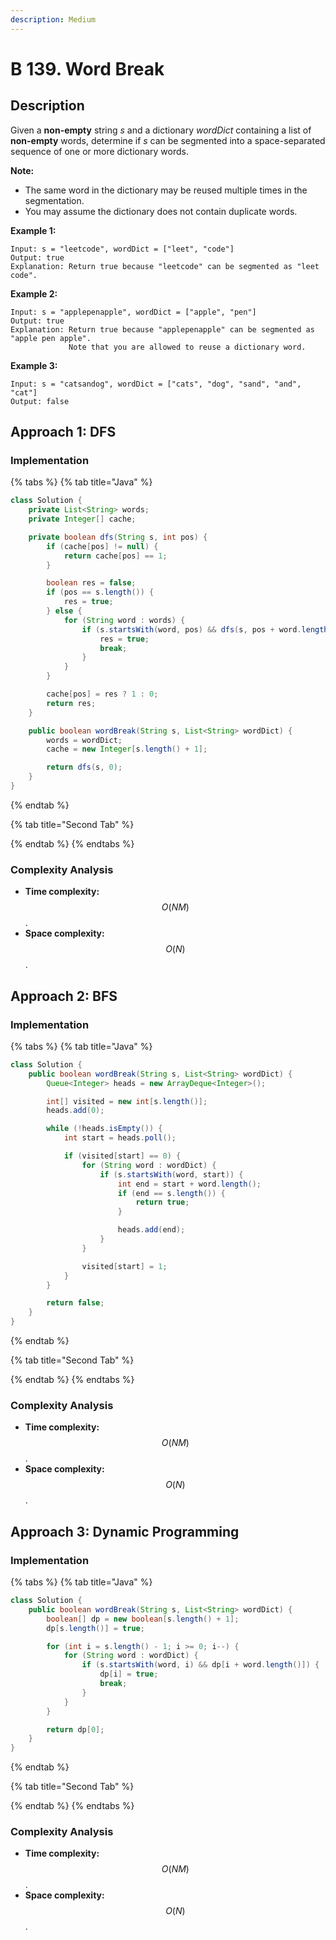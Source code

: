 ```yaml
---
description: Medium
---
```


# B 139. Word Break

## Description

Given a **non-empty** string _s_ and a dictionary _wordDict_ containing a list of **non-empty** words, determine if _s_ can be segmented into a space-separated sequence of one or more dictionary words.

**Note:**

* The same word in the dictionary may be reused multiple times in the segmentation.
* You may assume the dictionary does not contain duplicate words.

**Example 1:**

```text
Input: s = "leetcode", wordDict = ["leet", "code"]
Output: true
Explanation: Return true because "leetcode" can be segmented as "leet code".
```

**Example 2:**

```text
Input: s = "applepenapple", wordDict = ["apple", "pen"]
Output: true
Explanation: Return true because "applepenapple" can be segmented as "apple pen apple".
             Note that you are allowed to reuse a dictionary word.
```

**Example 3:**

```text
Input: s = "catsandog", wordDict = ["cats", "dog", "sand", "and", "cat"]
Output: false
```

## Approach 1: DFS

### Implementation

{% tabs %}
{% tab title="Java" %}
```java
class Solution {
    private List<String> words;
    private Integer[] cache;

    private boolean dfs(String s, int pos) {
        if (cache[pos] != null) {
            return cache[pos] == 1;
        }

        boolean res = false;
        if (pos == s.length()) {
            res = true;
        } else {
            for (String word : words) {
                if (s.startsWith(word, pos) && dfs(s, pos + word.length())) {
                    res = true;
                    break;
                }
            }
        }

        cache[pos] = res ? 1 : 0;
        return res;
    }

    public boolean wordBreak(String s, List<String> wordDict) {
        words = wordDict;
        cache = new Integer[s.length() + 1];

        return dfs(s, 0);
    }
}
```
{% endtab %}

{% tab title="Second Tab" %}

{% endtab %}
{% endtabs %}

### Complexity Analysis

* **Time complexity:** $$O(NM)$$.
* **Space complexity:** $$O(N)$$.

## Approach 2: BFS

### Implementation

{% tabs %}
{% tab title="Java" %}
```java
class Solution {
    public boolean wordBreak(String s, List<String> wordDict) {
        Queue<Integer> heads = new ArrayDeque<Integer>();

        int[] visited = new int[s.length()];
        heads.add(0);

        while (!heads.isEmpty()) {
            int start = heads.poll();

            if (visited[start] == 0) {
                for (String word : wordDict) {
                    if (s.startsWith(word, start)) {
                        int end = start + word.length();
                        if (end == s.length()) {
                            return true;
                        }

                        heads.add(end);
                    }
                }

                visited[start] = 1;
            }
        }

        return false;
    }
}
```
{% endtab %}

{% tab title="Second Tab" %}

{% endtab %}
{% endtabs %}



### Complexity Analysis

* **Time complexity:** $$O(NM)$$.
* **Space complexity:** $$O(N)$$.

## Approach 3: Dynamic Programming

### Implementation

{% tabs %}
{% tab title="Java" %}
```java
class Solution {
    public boolean wordBreak(String s, List<String> wordDict) {
        boolean[] dp = new boolean[s.length() + 1];
        dp[s.length()] = true;

        for (int i = s.length() - 1; i >= 0; i--) {
            for (String word : wordDict) {
                if (s.startsWith(word, i) && dp[i + word.length()]) {
                    dp[i] = true;
                    break;
                }
            }
        }

        return dp[0];
    }
}
```
{% endtab %}

{% tab title="Second Tab" %}

{% endtab %}
{% endtabs %}

### Complexity Analysis

* **Time complexity:** $$O(NM)$$.
* **Space complexity:** $$O(N)$$.

